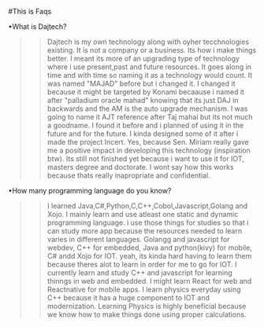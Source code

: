 #This is Faqs

•What is Dajtech?

>>Dajtech is my own technology along with oyher tecchnologies existing.
It is not a company or a business. Its how i make things better. 
I meant its more of an upgrading type of technology where i use present,past and future resources.
It goes along in time and with time so naming it as a technology would count.
It was named "MAJAD" before but i changed it.
I changed it because it might be targeted by Konami becaause i named it after "palladium oracle mahad"
knowing that its just DAJ in backwards and the AM is the auto upgrade mechanism.
I was going to name it AJT reference after Taj mahal but its not much a goodname.
I found it before and i planned of using it in the future and for the future.
I kinda designed some of it after i made the project Incert.
Yes, because Sen. Miriam really gave me a positive impact in developing this technology (inspiration btw).
Its still not finished yet because i want to use it for IOT, masters degree and doctorate.
I wont say how this works because thats really inapropriate and confidential.

•How many programming language do you know?

>>I learned Java,C#,Python,C,C++,Cobol,Javascript,Golang and Xojo.
I mainly learn and use atleast one static and dynamic programming language.
i use those things for studies so that i can study more app because the resources needed to learn varies in different languages.
Golangg and javascript for webdev,  C++ for embedded, Java and python(kivy) for mobile, C# andd Xojo for IOT.
yeah, its kinda hard having to learn them because theres alot to learn in order for me to go for IOT.
I currently learn and study C++ and javascript for learning thinngs in web  and embedded.
I might learn React for web and Reactnative for mobile apps.
I learn physics everyday using C++ because it has a huge component to IOT and modernization.
Learning Physics is highly beneficial because we know how to make things done using proper calculations.
